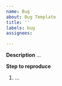 ```yaml
---
name: Bug
about: Bug Template
title: ''
labels: bug
assignees: 

---
```

**Description**
...

**Step to reproduce**
1. ...
